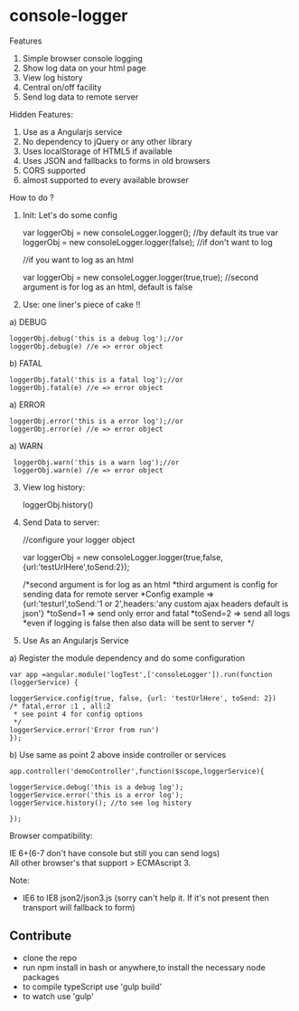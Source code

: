 console-logger
==============

Features 

1) Simple browser console logging <br/>
2) Show log data on your html page <br/>
3) View log history  <br/>
4) Central on/off facility   <br/>
5) Send log data to remote server  <br/>

Hidden Features:

1) Use as a Angularjs service <br/>
2) No dependency to jQuery or any other library <br/>
3) Uses localStorage of HTML5 if available <br/>
4) Uses JSON and fallbacks to forms in old browsers <br/>
5) CORS supported <br/>
6) almost supported to every available browser <br/>



How to do ? 

1) Init: Let's do some config
  
    var loggerObj = new consoleLogger.logger(); //by default its true 
    var loggerObj = new consoleLogger.logger(false); //if don't want to log   
    
    //if you want to log as an html
    
    var loggerObj = new consoleLogger.logger(true,true);
    //second argument is for log as an html, default is false 
    

2) Use: one liner's piece of cake !!

  a) DEBUG
    
    loggerObj.debug('this is a debug log');//or
    loggerObj.debug(e) //e => error object
 
  
  b) FATAL
  
    loggerObj.fatal('this is a fatal log');//or
    loggerObj.fatal(e) //e => error object
 
  
  a) ERROR
 
    loggerObj.error('this is a error log');//or
    loggerObj.error(e) //e => error object
  
  
  a) WARN
 
     loggerObj.warn('this is a warn log');//or
     loggerObj.warn(e) //e => error object
 
  
3) View log history:  

    loggerObj.history()
  
4) Send Data to server: 


    //configure your logger object
   
    var loggerObj = new consoleLogger.logger(true,false,{url:'testUrlHere',toSend:2});
    
    /*second argument is for log as an html
     *third argument is config for sending data for remote server
     *Config example => {url:'testurl',toSend:'1 or 2',headers:'any custom ajax headers default is json'}
     *toSend=1 => send only error and fatal
     *toSend=2 => send all logs
     *even if logging is false then also data will be sent to server
     */

5)  Use As an Angularjs Service  

   a) Register the module dependency and do some configuration
   
    var app =angular.module('logTest',['consoleLogger']).run(function (loggerService) {

    loggerService.config(true, false, {url: 'testUrlHere', toSend: 2})
    /* fatal,error :1 , all:2
     * see point 4 for config options
     */
    loggerService.error('Error from run')
    });
    
    
  b) Use same as point 2 above inside controller or services 
    
    app.controller('demoController',function($scope,loggerService){
    
    loggerService.debug('this is a debug log');
    loggerService.error('this is a error log');
    loggerService.history(); //to see log history
    
    });

    
 
 Browser compatibility: 
 
 IE 6+(6-7 don't have console but still you can send logs) <br/>
 All other browser's that support > ECMAscript 3. 
 
 Note:
 
- IE6 to IE8 json2/json3.js 
(sorry can't help it. If it's not present then transport will fallback to form)


<h2>Contribute</h2>

- clone the repo
- run npm install in bash or anywhere,to install the necessary node packages
- to compile typeScript use 'gulp build'
- to watch use 'gulp'
